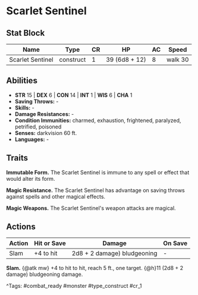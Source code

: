 # Scarlet Sentinel

## Stat Block

| Name | Type | CR | HP | AC | Speed |
|------|------|----|----|----|-------|
| Scarlet Sentinel | construct | 1 | 39 (6d8 + 12) | 8 | walk 30 |

## Abilities

- **STR** 15 | **DEX** 6 | **CON** 14 | **INT** 1 | **WIS** 6 | **CHA** 1
- **Saving Throws:** -  
- **Skills:** -  
- **Damage Resistances:** -  
- **Condition Immunities:** charmed, exhaustion, frightened, paralyzed, petrified, poisoned  
- **Senses:** darkvision 60 ft.  
- **Languages:** -

## Traits

**Immutable Form.** The Scarlet Sentinel is immune to any spell or effect that would alter its form.

**Magic Resistance.** The Scarlet Sentinel has advantage on saving throws against spells and other magical effects.

**Magic Weapons.** The Scarlet Sentinel's weapon attacks are magical.


## Actions

| Action | Hit or Save | Damage | On Save |
|--------|--------------|--------|----------|
| Slam | +4 to hit | 2d8 + 2 damage) bludgeoning | - |

**Slam.** {@atk mw} +4 to hit to hit, reach 5 ft., one target. {@h}11 (2d8 + 2 damage) bludgeoning damage.


^Tags: #combat_ready #monster #type_construct #cr_1